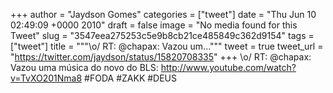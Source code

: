 
+++
author = "Jaydson Gomes"
categories = ["tweet"]
date = "Thu Jun 10 02:49:09 +0000 2010"
draft = false
image = "No media found for this Tweet"
slug = "3547eea275253c5e9b8cb21ce485849c362d9154"
tags = ["tweet"]
title = """&#92;o/ RT: @chapax: Vazou um..."""
tweet = true
tweet_url = "https://twitter.com/jaydson/status/15820708335"
+++
\o/ RT: @chapax: Vazou uma música do novo do BLS: http://www.youtube.com/watch?v=TvXO201Nma8 #FODA #ZAKK #DEUS
